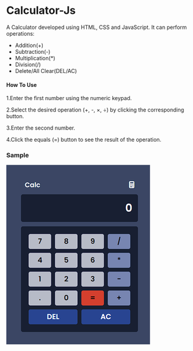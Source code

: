 # Calculator-Js
A Calculator developed using HTML, CSS and JavaScript. It can perform operations:
- Addition(+)
- Subtraction(-)
- Multiplication(*)
- Division(/)
- Delete/All Clear(DEL/AC)

#### How To Use ####
1.Enter the first number using the numeric keypad.

2.Select the desired operation (+, -, ×, ÷) by clicking the corresponding button.

3.Enter the second number.

4.Click the equals (=) button to see the result of the operation.

### Sample ###
![Calculator Screen](./sample.png)
